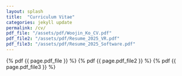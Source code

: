 ```yaml
---
layout: splash
title:  "Curriculum Vitae"
categories: jekyll update
permalink: /cv/
pdf_file: "/assets/pdf/Woojin_Ko_CV.pdf"
pdf_file2: "/assets/pdf/Resume_2025_VR.pdf"
pdf_file3: "/assets/pdf/Resume_2025_Software.pdf"
---
```



{% pdf {{ page.pdf_file }} %}
{% pdf {{ page.pdf_file2 }} %}
{% pdf {{ page.pdf_file3 }} %}